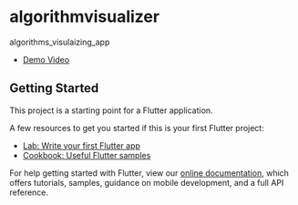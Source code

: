 # algorithmvisualizer

algorithms_visulaizing_app

- [Demo Video](https://drive.google.com/file/d/1BXsFa9vQFj5Z8gcbHKh9W55RR6MEzgXI/view?usp=sharing)

## Getting Started

This project is a starting point for a Flutter application.

A few resources to get you started if this is your first Flutter project:

- [Lab: Write your first Flutter app](https://flutter.dev/docs/get-started/codelab)
- [Cookbook: Useful Flutter samples](https://flutter.dev/docs/cookbook)

For help getting started with Flutter, view our
[online documentation](https://flutter.dev/docs), which offers tutorials,
samples, guidance on mobile development, and a full API reference.
